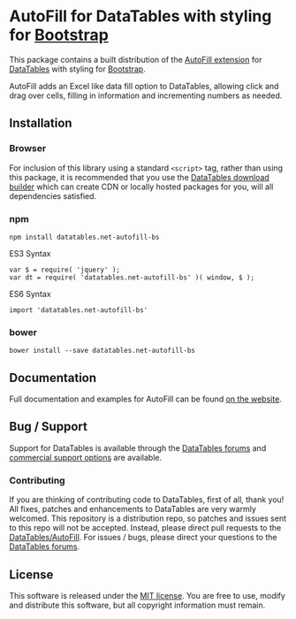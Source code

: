 # AutoFill for DataTables with styling for [Bootstrap](https://getbootstrap.com/docs/3.3/)

This package contains a built distribution of the [AutoFill extension](https://datatables.net/extensions/autofill) for [DataTables](https://datatables.net/) with styling for [Bootstrap](https://getbootstrap.com/docs/3.3/).

AutoFill adds an Excel like data fill option to DataTables, allowing click and drag over cells, filling in information and incrementing numbers as needed.


## Installation

### Browser

For inclusion of this library using a standard `<script>` tag, rather than using this package, it is recommended that you use the [DataTables download builder](//datatables.net/download) which can create CDN or locally hosted packages for you, will all dependencies satisfied.

### npm

```
npm install datatables.net-autofill-bs
```

ES3 Syntax
```
var $ = require( 'jquery' );
var dt = require( 'datatables.net-autofill-bs' )( window, $ );
```

ES6 Syntax
```
import 'datatables.net-autofill-bs'
```

### bower

```
bower install --save datatables.net-autofill-bs
```



## Documentation

Full documentation and examples for AutoFill can be found [on the website](https://datatables.net/extensions/autofill).


## Bug / Support

Support for DataTables is available through the [DataTables forums](//datatables.net/forums) and [commercial support options](//datatables.net/support) are available.


### Contributing

If you are thinking of contributing code to DataTables, first of all, thank you! All fixes, patches and enhancements to DataTables are very warmly welcomed. This repository is a distribution repo, so patches and issues sent to this repo will not be accepted. Instead, please direct pull requests to the [DataTables/AutoFill](http://github.com/DataTables/AutoFill). For issues / bugs, please direct your questions to the [DataTables forums](//datatables.net/forums).


## License

This software is released under the [MIT license](//datatables.net/license). You are free to use, modify and distribute this software, but all copyright information must remain.

